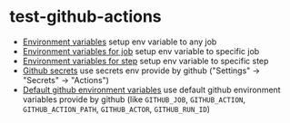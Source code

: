# test-github-actions

- [Environment variables](./.github/workflows/01-environment_variables.yml) setup env variable to any job
- [Environment variables for job](./.github/workflows/02-environment_variables_for_job.yml) setup env variable to specific job
- [Environment variables for step](./.github/workflows/03-environment_variables_for_job.yml) setup env variable to specific step
- [Github secrets](./.github/workflows/04-github_secrets.yml) use secrets env provide by github ("Settings" -> "Secrets" -> "Actions")
- [Default github environment variables](./.github/workflows/05-default_github_env_variables.yml) use default github environment variables provide by github (like `GITHUB_JOB`, `GITHUB_ACTION`, `GITHUB_ACTION_PATH`, `GITHUB_ACTOR`, `GITHUB_RUN_ID`)

